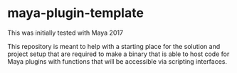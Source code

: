 # maya-plugin-template
This was initially tested with Maya 2017

This repository is meant to help with a starting place for the solution and project setup that are required to make a binary that is able to host code for Maya plugins with functions that will be accessible via scripting interfaces.
